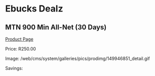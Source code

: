 
# Ebucks Dealz
## MTN 900 Min All-Net (30 Days)
[Product Page](https://www.ebucks.com/web/shop/productSelected.do?prodId=1194754813&catId=300)

Price: R250.00

Image: /web/cms/system/galleries/pics/prodimg/149946851_detail.gif

Savings: 


	